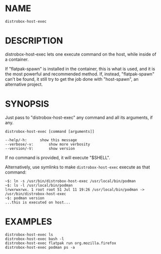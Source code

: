 <!-- markdownlint-disable MD010 MD036 -->
# NAME

	distrobox-host-exec

# DESCRIPTION

distrobox-host-exec lets one execute command on the host, while inside of a container.

If "flatpak-spawn" is installed in the container, this is what is used, and it is the
most powerful and recommended method. If, instead, "flatpak-spawn" can't be found, it
still try to get the job done with "host-spawn", an alternative project.

# SYNOPSIS

Just pass to "distrobox-host-exec" any command and all its arguments, if any.

	distrobox-host-exec [command [arguments]]

	--help/-h:		show this message
	--verbose/-v:		show more verbosity
	--version/-V:		show version

If no command is provided, it will execute "$SHELL".

Alternatively, use symlinks to make `distrobox-host-exec` execute as that command:

	~$: ln -s /usr/bin/distrobox-host-exec /usr/local/bin/podman
	~$: ls -l /usr/local/bin/podman
	lrwxrwxrwx. 1 root root 51 Jul 11 19:26 /usr/local/bin/podman -> /usr/bin/distrobox-host-exec
	~$: podman version
	...this is executed on host...

# EXAMPLES

	distrobox-host-exec ls
	distrobox-host-exec bash -l
	distrobox-host-exec flatpak run org.mozilla.firefox
	distrobox-host-exec podman ps -a
